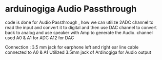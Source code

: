 # arduinogiga Audio Passthrough
code is done for Audio Passthrough , how we can utilize 2ADC channel to read the input and convert it to digital and then use DAC channel to convert back to analog and use speaker with Amp to generate the Audio.
channel used A0 & A1 for ADC
A12 for DAC

Connection : 3.5 mm jack for earphone left and right ear line cable connected to A0 & A1 
              Utilized 3.5mm jack of Ardinogiga for Audio output 
